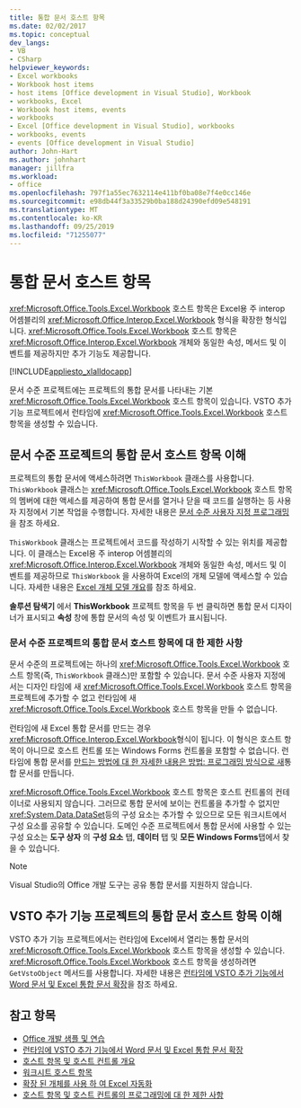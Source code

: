 ```yaml
---
title: 통합 문서 호스트 항목
ms.date: 02/02/2017
ms.topic: conceptual
dev_langs:
- VB
- CSharp
helpviewer_keywords:
- Excel workbooks
- Workbook host items
- host items [Office development in Visual Studio], Workbook
- workbooks, Excel
- Workbook host items, events
- workbooks
- Excel [Office development in Visual Studio], workbooks
- workbooks, events
- events [Office development in Visual Studio]
author: John-Hart
ms.author: johnhart
manager: jillfra
ms.workload:
- office
ms.openlocfilehash: 797f1a55ec7632114e411bf0ba08e7f4e0cc146e
ms.sourcegitcommit: e98db44f3a33529b0ba188d24390efd09e548191
ms.translationtype: MT
ms.contentlocale: ko-KR
ms.lasthandoff: 09/25/2019
ms.locfileid: "71255077"
---
```

# <a name="workbook-host-item"></a>통합 문서 호스트 항목
  <xref:Microsoft.Office.Tools.Excel.Workbook> 호스트 항목은 Excel용 주 interop 어셈블리의 <xref:Microsoft.Office.Interop.Excel.Workbook> 형식을 확장한 형식입니다. <xref:Microsoft.Office.Tools.Excel.Workbook> 호스트 항목은 <xref:Microsoft.Office.Interop.Excel.Workbook> 개체와 동일한 속성, 메서드 및 이벤트를 제공하지만 추가 기능도 제공합니다.

 [!INCLUDE[appliesto_xlalldocapp](../vsto/includes/appliesto-xlalldocapp-md.md)]

 문서 수준 프로젝트에는 프로젝트의 통합 문서를 나타내는 기본 <xref:Microsoft.Office.Tools.Excel.Workbook> 호스트 항목이 있습니다. VSTO 추가 기능 프로젝트에서 런타임에 <xref:Microsoft.Office.Tools.Excel.Workbook> 호스트 항목을 생성할 수 있습니다.

## <a name="understand-the-workbook-host-item-in-document-level-projects"></a>문서 수준 프로젝트의 통합 문서 호스트 항목 이해
 프로젝트의 통합 문서에 액세스하려면 `ThisWorkbook` 클래스를 사용합니다. `ThisWorkbook` 클래스는 <xref:Microsoft.Office.Tools.Excel.Workbook> 호스트 항목의 멤버에 대한 액세스를 제공하여 통합 문서를 열거나 닫을 때 코드를 실행하는 등 사용자 지정에서 기본 작업을 수행합니다. 자세한 내용은 [문서 수준 사용자 지정 프로그래밍](../vsto/programming-document-level-customizations.md)을 참조 하세요.

 `ThisWorkbook` 클래스는 프로젝트에서 코드를 작성하기 시작할 수 있는 위치를 제공합니다. 이 클래스는 Excel용 주 interop 어셈블리의 <xref:Microsoft.Office.Interop.Excel.Workbook> 개체와 동일한 속성, 메서드 및 이벤트를 제공하므로 `ThisWorkbook` 을 사용하여 Excel의 개체 모델에 액세스할 수 있습니다. 자세한 내용은 [Excel 개체 모델 개요](../vsto/excel-object-model-overview.md)를 참조 하세요.

 **솔루션 탐색기** 에서 **ThisWorkbook** 프로젝트 항목을 두 번 클릭하면 통합 문서 디자이너가 표시되고 **속성** 창에 통합 문서의 속성 및 이벤트가 표시됩니다.

### <a name="limitations-of-the-workbook-host-item-in-document-level-projects"></a>문서 수준 프로젝트의 통합 문서 호스트 항목에 대 한 제한 사항
 문서 수준의 프로젝트에는 하나의 <xref:Microsoft.Office.Tools.Excel.Workbook> 호스트 항목(즉, `ThisWorkbook` 클래스)만 포함할 수 있습니다. 문서 수준 사용자 지정에서는 디자인 타임에 새 <xref:Microsoft.Office.Tools.Excel.Workbook> 호스트 항목을 프로젝트에 추가할 수 없고 런타임에 새 <xref:Microsoft.Office.Tools.Excel.Workbook> 호스트 항목을 만들 수 없습니다.

 런타임에 새 Excel 통합 문서를 만드는 경우 <xref:Microsoft.Office.Interop.Excel.Workbook>형식이 됩니다. 이 형식은 호스트 항목이 아니므로 호스트 컨트롤 또는 Windows Forms 컨트롤을 포함할 수 없습니다. 런타임에 통합 문서를 [만드는 방법에 대 한 자세한 내용은 방법: 프로그래밍 방식으로 새](../vsto/how-to-programmatically-create-new-workbooks.md)통합 문서를 만듭니다.

 <xref:Microsoft.Office.Tools.Excel.Workbook> 호스트 항목은 호스트 컨트롤의 컨테이너로 사용되지 않습니다. 그러므로 통합 문서에 보이는 컨트롤을 추가할 수 없지만 <xref:System.Data.DataSet>등의 구성 요소는 추가할 수 있으므로 모든 워크시트에서 구성 요소를 공유할 수 있습니다. 도메인 수준 프로젝트에서 통합 문서에 사용할 수 있는 구성 요소는 **도구 상자** 의 **구성 요소** 탭, **데이터** 탭 및 **모든 Windows Forms**탭에서 찾을 수 있습니다.

> [!NOTE]
> Visual Studio의 Office 개발 도구는 공유 통합 문서를 지원하지 않습니다.

## <a name="understand-workbook-host-items-in-vsto-add-in-projects"></a>VSTO 추가 기능 프로젝트의 통합 문서 호스트 항목 이해
 VSTO 추가 기능 프로젝트에서는 런타임에 Excel에서 열리는 통합 문서의 <xref:Microsoft.Office.Tools.Excel.Workbook> 호스트 항목을 생성할 수 있습니다. <xref:Microsoft.Office.Tools.Excel.Workbook> 호스트 항목을 생성하려면 `GetVstoObject` 메서드를 사용합니다. 자세한 내용은 [런타임에 VSTO 추가 기능에서 Word 문서 및 Excel 통합 문서 확장](../vsto/extending-word-documents-and-excel-workbooks-in-vsto-add-ins-at-run-time.md)을 참조 하세요.

## <a name="see-also"></a>참고 항목
- [Office 개발 샘플 및 연습](../vsto/office-development-samples-and-walkthroughs.md)
- [런타임에 VSTO 추가 기능에서 Word 문서 및 Excel 통합 문서 확장](../vsto/extending-word-documents-and-excel-workbooks-in-vsto-add-ins-at-run-time.md)
- [호스트 항목 및 호스트 컨트롤 개요](../vsto/host-items-and-host-controls-overview.md)
- [워크시트 호스트 항목](../vsto/worksheet-host-item.md)
- [확장 된 개체를 사용 하 여 Excel 자동화](../vsto/automating-excel-by-using-extended-objects.md)
- [호스트 항목 및 호스트 컨트롤의 프로그래밍에 대 한 제한 사항](../vsto/programmatic-limitations-of-host-items-and-host-controls.md)
